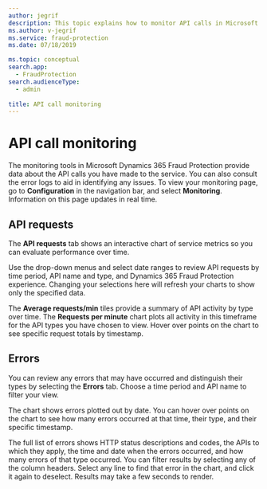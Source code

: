 ```yaml
---
author: jegrif
description: This topic explains how to monitor API calls in Microsoft Dynamics 365 Fraud Protection.
ms.author: v-jegrif
ms.service: fraud-protection
ms.date: 07/18/2019

ms.topic: conceptual
search.app: 
  - FraudProtection
search.audienceType:
  - admin
  
title: API call monitoring
---
```



# API call monitoring

The monitoring tools in Microsoft Dynamics 365 Fraud Protection provide data about the API calls you have made to the service. You can also consult the error logs to aid in identifying any issues. To view your monitoring page, go to **Configuration** in the navigation bar, and select **Monitoring**. Information on this page updates in real time.

## API requests

The **API requests** tab shows an interactive chart of service metrics so you can evaluate performance over time.

Use the drop-down menus and select date ranges to review API requests by time period, API name and type, and Dynamics 365 Fraud Protection experience. Changing your selections here will refresh your charts to show only the specified data.

The **Average requests/min** tiles provide a summary of API activity by type over time. The **Requests per minute** chart plots all activity in this timeframe for the API types you have chosen to view. Hover over points on the chart to see specific request totals by timestamp. 

## Errors

You can review any errors that may have occurred and distinguish their types by selecting the **Errors** tab. Choose a time period and API name to filter your view.

The chart shows errors plotted out by date. You can hover over points on the chart to see how many errors occurred at that time, their type, and their specific timestamp.

The full list of errors shows HTTP status descriptions and codes, the APIs to which they apply, the time and date when the errors occurred, and how many errors of that type occurred. You can filter results by selecting any of the column headers. Select any line to find that error in the chart, and click it again to deselect. Results may take a few seconds to render. 
